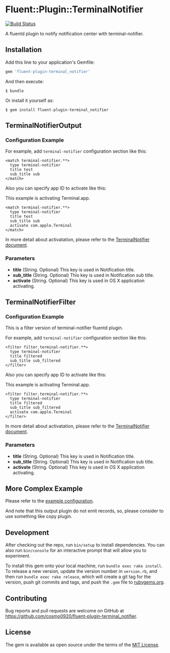 # Fluent::Plugin::TerminalNotifier

[![Build Status](https://travis-ci.org/cosmo0920/fluent-plugin-terminal_notifier.svg?branch=master)](https://travis-ci.org/cosmo0920/fluent-plugin-terminal_notifier)

A fluentd plugin to notify notification center with terminal-notifier.

## Installation

Add this line to your application's Gemfile:

```ruby
gem 'fluent-plugin-terminal_notifier'
```

And then execute:

    $ bundle

Or install it yourself as:

    $ gem install fluent-plugin-terminal_notifier


## TerminalNotifierOutput

### Configuration Example

For example, add `terminal-notifier` configuration section like this:

```
<match terminal-notifier.**>
  type terminal-notifier
  title test
  sub_title sub
</match>
```

Also you can specify app ID to activate like this:

This example is activating Terminal.app.

```
<match terminal-notifier.**>
  type terminal-notifier
  title test
  sub_title sub
  activate com.apple.Terminal
</match>
```

In more detail about activatation, please refer to the [TerminalNotifier document](https://github.com/julienXX/terminal-notifier/blob/f727ffdb19c91bd4f87d30274c12044ccea47fe2/README.markdown).

### Parameters

- **title** (String. Optional) This key is used in Notification title.
- **sub_title** (String. Optional) This key is used in Notification sub title.
- **activate** (String. Optional) This key is used in OS X application activating.

## TerminalNotifierFilter

### Configuration Example

This is a filter version of terminal-notifier fluentd plugin.

For example, add `terminal-notifier` configuration section like this:

```
<filter filter.terminal-notifier.**>
  type terminal-notifier
  title filtered
  sub_title sub_filtered
</filter>
```

Also you can specify app ID to activate like this:

This example is activating Terminal.app.

```
<filter filter.terminal-notifier.**>
  type terminal-notifier
  title filtered
  sub_title sub_filtered
  activate com.apple.Terminal
</filter>
```

In more detail about activatation, please refer to the [TerminalNotifier document](https://github.com/julienXX/terminal-notifier/blob/f727ffdb19c91bd4f87d30274c12044ccea47fe2/README.markdown).

### Parameters

- **title** (String. Optional) This key is used in Notification title.
- **sub_title** (String. Optional) This key is used in Notification sub title.
- **activate** (String. Optional) This key is used in OS X application activating.

## More Complex Example

Please refer to the [example configuration](example/fluent.conf).

And note that this output plugin do not emit records, so, please consider to use something like copy plugin.

## Development

After checking out the repo, run `bin/setup` to install dependencies. You can also run `bin/console` for an interactive prompt that will allow you to experiment.

To install this gem onto your local machine, run `bundle exec rake install`. To release a new version, update the version number in `version.rb`, and then run `bundle exec rake release`, which will create a git tag for the version, push git commits and tags, and push the `.gem` file to [rubygems.org](https://rubygems.org).

## Contributing

Bug reports and pull requests are welcome on GitHub at https://github.com/cosmo0920/fluent-plugin-terminal_notifier.


## License

The gem is available as open source under the terms of the [MIT License](http://opensource.org/licenses/MIT).
